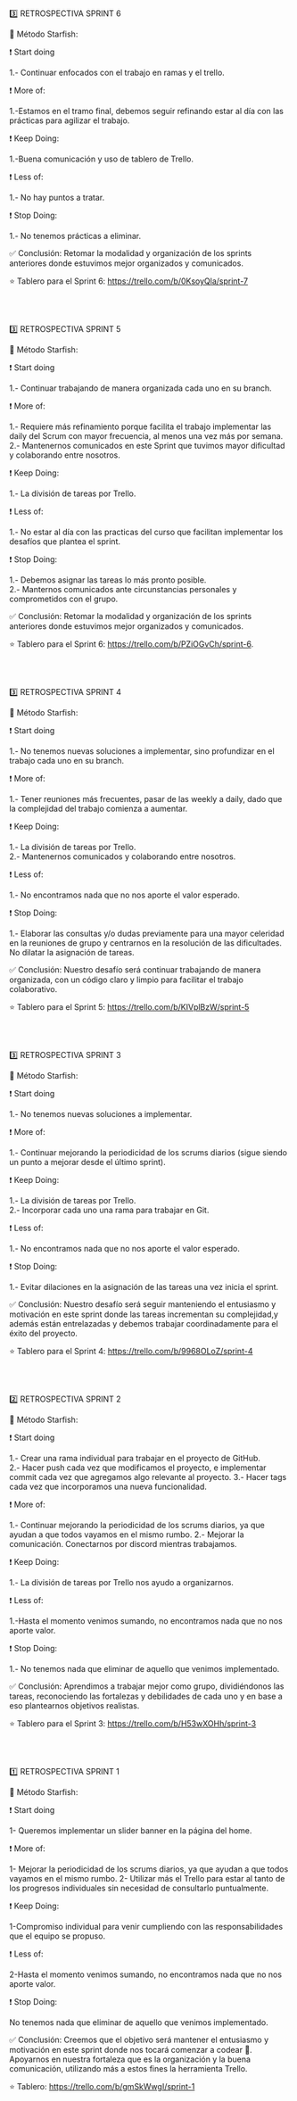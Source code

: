 :three: RETROSPECTIVA SPRINT 6 <br>

:bookmark: Método Starfish:<br>

:exclamation: Start doing <br>
<!--cosas innovadoras, aquellas que por curiosidad que queremos probar y/o soluciones comprobadas que deberíamos usar-->
1.- Continuar enfocados con el trabajo en ramas y el trello.<br> 

:exclamation: More of: <br>
<!--practicas que creemos que requiere más refinamiento y que nos gustan mucho por ello hay que darles más-->
1.-Estamos en el tramo final, debemos seguir refinando estar al día con las prácticas para agilizar el trabajo.<br>

:exclamation: Keep Doing: <br>
<!--aquello que venimos haciendo y nos brinda valor-->
1.-Buena comunicación y uso de tablero de Trello.<br>

:exclamation: Less of: <br>
<!--aquello que no nos aporta el valor que esperábamos-->
1.- No hay puntos a tratar.<br>

:exclamation: Stop Doing: <br>
<!--aquello que podemos eliminar-->
1.- No tenemos prácticas a eliminar.<br>
<!--aquello que podemos eliminar-->

:white_check_mark: Conclusión: Retomar la modalidad y organización de los sprints anteriores donde estuvimos mejor organizados y comunicados.  <br>

:star: Tablero para el Sprint 6: https://trello.com/b/0KsoyQla/sprint-7 <br>

<br>
<br>

:three: RETROSPECTIVA SPRINT 5 <br>

:bookmark: Método Starfish:<br>

:exclamation: Start doing <br>
<!--cosas innovadoras, aquellas que por curiosidad que queremos probar y/o soluciones comprobadas que deberíamos usar-->
1.- Continuar trabajando de manera organizada cada uno en su branch. 

:exclamation: More of: <br>
<!--practicas que creemos que requiere más refinamiento y que nos gustan mucho por ello hay que darles más-->
1.- Requiere más refinamiento porque facilita el trabajo implementar las daily del Scrum con mayor frecuencia, al menos una vez más por semana. 
2.- Mantenernos comunicados en este Sprint que tuvimos mayor dificultad y colaborando entre nosotros.<br>

:exclamation: Keep Doing: <br>
<!--aquello que venimos haciendo y nos brinda valor-->
1.- La división de tareas por Trello. <br>

:exclamation: Less of: <br>
<!--aquello que no nos aporta el valor que esperábamos-->
1.- No estar al día con las practicas del curso que facilitan implementar los desafíos que plantea el sprint.<br>

:exclamation: Stop Doing: <br>
<!--aquello que podemos eliminar-->
1.- Debemos asignar las tareas lo más pronto posible. <br>
2.- Manternos comunicados ante circunstancias personales y comprometidos con el grupo. <br>

:white_check_mark: Conclusión: Retomar la modalidad y organización de los sprints anteriores donde estuvimos mejor organizados y comunicados.  <br>

:star: Tablero para el Sprint 6: https://trello.com/b/PZiOGvCh/sprint-6. <br>

<br>
<br>




:three: RETROSPECTIVA SPRINT 4 <br>

:bookmark: Método Starfish:<br>

:exclamation: Start doing <br>
<!--cosas innovadoras, aquellas que por curiosidad que queremos probar y/o soluciones comprobadas que deberíamos usar-->
1.- No tenemos nuevas soluciones a implementar, sino profundizar en el trabajo cada uno en su branch.

:exclamation: More of: <br>
<!--practicas que creemos que requiere más refinamiento y que nos gustan mucho por ello hay que darles más-->
1.- Tener reuniones más frecuentes, pasar de las weekly a daily, dado que la complejidad del trabajo comienza a aumentar. 

:exclamation: Keep Doing: <br>
<!--aquello que venimos haciendo y nos brinda valor-->
1.- La división de tareas por Trello. <br>
2.- Mantenernos comunicados y colaborando entre nosotros.<br>

:exclamation: Less of: <br>
<!--aquello que no nos aporta el valor que esperábamos-->
1.- No encontramos nada que no nos aporte el valor esperado.<br>

:exclamation: Stop Doing: <br>
<!--aquello que podemos eliminar-->
1.- Elaborar las consultas y/o dudas previamente para una mayor celeridad en la reuniones de grupo y centrarnos en la resolución de las dificultades. No dilatar la asignación de tareas. <br>

:white_check_mark: Conclusión: Nuestro desafío será continuar trabajando de manera organizada, con un código claro y limpio para facilitar el trabajo colaborativo. <br>

:star: Tablero para el Sprint 5: https://trello.com/b/KIVplBzW/sprint-5 <br>

<br>
<br>





:three: RETROSPECTIVA SPRINT 3 <br>

:bookmark: Método Starfish:<br>

:exclamation: Start doing <br>
<!--cosas innovadoras, aquellas que por curiosidad que queremos probar y/o soluciones comprobadas que deberíamos usar-->
1.- No tenemos nuevas soluciones a implementar. 

:exclamation: More of: <br>
<!--practicas que creemos que requiere más refinamiento y que nos gustan mucho por ello hay que darles más-->
1.- Continuar mejorando la periodicidad de los scrums diarios (sigue siendo un punto a mejorar desde el último sprint).

:exclamation: Keep Doing: <br>
<!--aquello que venimos haciendo y nos brinda valor-->
1.- La división de tareas por Trello. <br>
2.- Incorporar cada uno una rama para trabajar en Git. <br>

:exclamation: Less of: <br>
<!--aquello que no nos aporta el valor que esperábamos-->
1.- No encontramos nada que no nos aporte el valor esperado.<br>

:exclamation: Stop Doing: <br>
<!--aquello que podemos eliminar-->
1.-  Evitar dilaciones en la asignación de las tareas una vez inicia el sprint. <br>

:white_check_mark: Conclusión: Nuestro desafío será seguir manteniendo el entusiasmo y motivación en este sprint donde las tareas incrementan su complejidad,y además están entrelazadas y debemos trabajar coordinadamente para el éxito del proyecto. <br>

:star: Tablero para el Sprint 4: https://trello.com/b/9968OLoZ/sprint-4 <br>

<br>
<br>


:two: RETROSPECTIVA SPRINT 2

:bookmark: Método Starfish:

:exclamation: Start doing 
<!--cosas innovadoras, aquellas que por curiosidad que queremos probar y/o soluciones comprobadas que deberíamos usar-->
1.- Crear una rama individual para trabajar en el proyecto de GitHub.  
2.- Hacer push cada vez que modificamos el proyecto, e implementar commit cada vez que agregamos algo relevante al proyecto. 
3.- Hacer tags cada vez que incorporamos una nueva funcionalidad. 

:exclamation: More of: 
<!--practicas que creemos que requiere más refinamiento y que nos gustan mucho por ello hay que darles más-->
1.- Continuar mejorando la periodicidad de los scrums diarios, ya que ayudan a que todos vayamos en el mismo rumbo.
2.- Mejorar la comunicación. Conectarnos por discord mientras trabajamos. 

:exclamation: Keep Doing: 
<!--aquello que venimos haciendo y nos brinda valor-->
1.- La división de tareas por Trello nos ayudo a organizarnos. 

:exclamation: Less of: 
<!--aquello que no nos aporta el valor que esperábamos-->
1.-Hasta el momento venimos sumando, no encontramos nada que no nos aporte valor.

:exclamation: Stop Doing: 
<!--aquello que podemos eliminar-->
1.- No tenemos nada que eliminar de aquello que venimos implementado.

:white_check_mark: Conclusión: Aprendimos a trabajar mejor como grupo, dividiéndonos las tareas, reconociendo las fortalezas y debilidades de cada uno y en base a eso plantearnos objetivos realistas. 

:star: Tablero para el Sprint 3: https://trello.com/b/H53wXOHh/sprint-3

<br>
<br>

:one: RETROSPECTIVA SPRINT 1

:bookmark: Método Starfish:

:exclamation: Start doing 
<!--cosas innovadoras, aquellas que por curiosidad que queremos probar y/o soluciones comprobadas que deberíamos usar-->
1- Queremos implementar un slider banner en la página del home. 

:exclamation: More of: 
<!--practicas que creemos que requiere más refinamiento y que nos gustan mucho por ello hay que darles más-->
1- Mejorar la periodicidad de los scrums diarios, ya que ayudan a que todos vayamos en el mismo rumbo.
2- Utilizar más el Trello para estar al tanto de los progresos individuales sin necesidad de consultarlo puntualmente.

:exclamation: Keep Doing: 
<!--aquello que venimos haciendo y nos brinda valor-->
1-Compromiso individual para venir cumpliendo con las responsabilidades que el equipo se propuso.

:exclamation: Less of: 
<!--aquello que no nos aporta el valor que esperábamos-->
2-Hasta el momento venimos sumando, no encontramos nada que no nos aporte valor.

:exclamation: Stop Doing: 
<!--aquello que podemos eliminar-->
No tenemos nada que eliminar de aquello que venimos implementado.

:white_check_mark: Conclusión: Creemos que el objetivo será mantener el entusiasmo y motivación en este sprint donde nos tocará comenzar a codear :muscle:.
Apoyarnos en nuestra fortaleza que es la organización y la buena comunicación, utilizando más a estos fines la herramienta Trello. 

:star: Tablero: https://trello.com/b/gmSkWwgI/sprint-1



